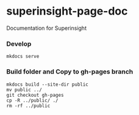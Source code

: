 # superinsight-page-doc
Documentation for Superinsight

### Develop
```
mkdocs serve
```

### Build folder and Copy to gh-pages branch
```
mkdocs build --site-dir public
mv public ../
git checkout gh-pages
cp -R ../public/ ./
rm -rf ../public
```